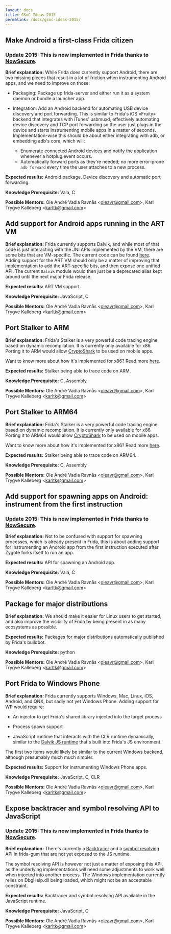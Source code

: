 ```yaml
---
layout: docs
title: GSoC Ideas 2015
permalink: /docs/gsoc-ideas-2015/
---
```


## Make Android a first-class Frida citizen

### Update 2015: This is now implemented in Frida thanks to [NowSecure][].

**Brief explanation:** While Frida does currently support Android, there
are two missing pieces that result in a lot of friction when instrumenting
Android apps, and we need to improve on those:

- Packaging: Package up frida-server and either run it as a system
daemon or bundle a launcher app.

- Integration: Add an Android backend for automating USB device discovery
and port forwarding. This is similar to Frida's iOS «Fruity» backend that
integrates with iTunes' usbmuxd, effectively automating device discovery
and TCP port forwarding so the user just plugs in the device and starts
instrumenting mobile apps in a matter of seconds.
Implementation-wise this should be about either integrating with adb, or
embedding adb's core, which will:
  - Enumerate connected Android devices and notify the application
  whenever a hotplug event occurs.
  - Automatically forward ports as they're needed; no more error-prone
  `adb forward` every time the user attaches to a new process.

**Expected results:** Android package. Device discovery and automatic port
forwarding.

**Knowledge Prerequisite:** Vala, C

**Possible Mentors:** Ole André Vadla Ravnås &lt;[oleavr@gmail.com](mailto:oleavr@gmail.com)&gt;, Karl Trygve Kalleberg &lt;[karltk@gmail.com](mailto:karltk@gmail.com)&gt;


## Add support for Android apps running in the ART VM

**Brief explanation:** Frida currently supports Dalvik, and while most of
that code is just interacting with the JNI APIs implemented by the VM, there
are some bits that are VM-specific. The current code can be found [here](https://github.com/frida/frida-gum/blob/42b69917976f43ba3ec4297046b319970dc037dd/gum/gumscript-runtime-dalvik.js).
Adding support for the ART VM should only be a matter of improving
that implementation to add the ART-specific bits, and then expose one
unified API. The current `Dalvik` module would then just be a
deprecated alias kept around until the next major Frida release.

**Expected results:** ART VM support.

**Knowledge Prerequisite:** JavaScript, C

**Possible Mentors:** Ole André Vadla Ravnås &lt;[oleavr@gmail.com](mailto:oleavr@gmail.com)&gt;, Karl Trygve Kalleberg &lt;[karltk@gmail.com](mailto:karltk@gmail.com)&gt;


## Port Stalker to ARM

**Brief explanation:** Frida's Stalker is a very powerful code tracing engine
based on dynamic recompilation. It is currently only available for x86. Porting
it to ARM would allow [CryptoShark](https://github.com/frida/cryptoshark) to be
used on mobile apps.

Want to know more about how it's implemented for x86? Read more [here](https://medium.com/@oleavr/anatomy-of-a-code-tracer-b081aadb0df8).

**Expected results:** Stalker being able to trace code on ARM.

**Knowledge Prerequisite:** C, Assembly

**Possible Mentors:** Ole André Vadla Ravnås &lt;[oleavr@gmail.com](mailto:oleavr@gmail.com)&gt;, Karl Trygve Kalleberg &lt;[karltk@gmail.com](mailto:karltk@gmail.com)&gt;


## Port Stalker to ARM64

**Brief explanation:** Frida's Stalker is a very powerful code tracing engine
based on dynamic recompilation. It is currently only available for x86. Porting
it to ARM64 would allow [CryptoShark](https://github.com/frida/cryptoshark) to
be used on mobile apps.

Want to know more about how it's implemented for x86? Read more [here](https://medium.com/@oleavr/anatomy-of-a-code-tracer-b081aadb0df8).

**Expected results:** Stalker being able to trace code on ARM64.

**Knowledge Prerequisite:** C, Assembly

**Possible Mentors:** Ole André Vadla Ravnås &lt;[oleavr@gmail.com](mailto:oleavr@gmail.com)&gt;, Karl Trygve Kalleberg &lt;[karltk@gmail.com](mailto:karltk@gmail.com)&gt;


## Add support for spawning apps on Android: instrument from the first instruction

### Update 2015: This is now implemented in Frida thanks to [NowSecure][].

**Brief explanation:** Not to be confused with support for spawning processes,
which is already present in Frida, this is about adding support for
instrumenting an Android app from the first instruction executed after Zygote
forks itself to run an app.

**Expected results:** API for spawning an Android app.

**Knowledge Prerequisite:** Vala, C

**Possible Mentors:** Ole André Vadla Ravnås &lt;[oleavr@gmail.com](mailto:oleavr@gmail.com)&gt;, Karl Trygve Kalleberg &lt;[karltk@gmail.com](mailto:karltk@gmail.com)&gt;


## Package for major distributions

**Brief explanation:** We should make it easier for Linux users to get started,
and also improve the visibility of Frida by being present in as many ecosystems
as possible.

**Expected results:** Packages for major distributions automatically published
by Frida's buildbot.

**Knowledge Prerequisite:** python

**Possible Mentors:** Ole André Vadla Ravnås &lt;[oleavr@gmail.com](mailto:oleavr@gmail.com)&gt;, Karl Trygve Kalleberg &lt;[karltk@gmail.com](mailto:karltk@gmail.com)&gt;


## Port Frida to Windows Phone

**Brief explanation:** Frida currently supports Windows, Mac, Linux, iOS,
Android, and QNX, but sadly not yet Windows Phone. Adding support for WP would
require:

- An injector to get Frida's shared library injected into the target process

- Process spawn support

- JavaScript runtime that interacts with the CLR runtime
dynamically, similar to the [Dalvik JS runtime](https://github.com/frida/frida-gum/blob/42b69917976f43ba3ec4297046b319970dc037dd/gum/gumscript-runtime-dalvik.js)
that's built into Frida's JS environment.

The first two items would likely be similar to the current Windows backend,
although presumably much much simpler.

**Expected results:** Support for instrumenting Windows Phone apps.

**Knowledge Prerequisite:** JavaScript, C, CLR

**Possible Mentors:** Ole André Vadla Ravnås &lt;[oleavr@gmail.com](mailto:oleavr@gmail.com)&gt;, Karl Trygve Kalleberg &lt;[karltk@gmail.com](mailto:karltk@gmail.com)&gt;


## Expose backtracer and symbol resolving API to JavaScript

### Update 2015: This is now implemented in Frida thanks to [NowSecure][].

**Brief explanation:** There's currently a [Backtracer](https://github.com/frida/frida-gum/blob/42b69917976f43ba3ec4297046b319970dc037dd/gum/gumbacktracer.h)
and a [symbol resolving](https://github.com/frida/frida-gum/blob/42b69917976f43ba3ec4297046b319970dc037dd/gum/gumsymbolutil.h)
API in frida-gum that are not yet exposed to the JS runtime.

The symbol resolving API is however not just a matter of exposing this API,
as the underlying implementations will need some adjustments to work well
when injected into another process. The Windows implementation currently
relies on DbgHelp.dll being loaded, which might not be an acceptable constraint.

**Expected results:** Backtracer and symbol resolving API available in the JavaScript runtime.

**Knowledge Prerequisite:** JavaScript, C

**Possible Mentors:** Ole André Vadla Ravnås &lt;[oleavr@gmail.com](mailto:oleavr@gmail.com)&gt;, Karl Trygve Kalleberg &lt;[karltk@gmail.com](mailto:karltk@gmail.com)&gt;


[NowSecure]: https://www.nowsecure.com/
